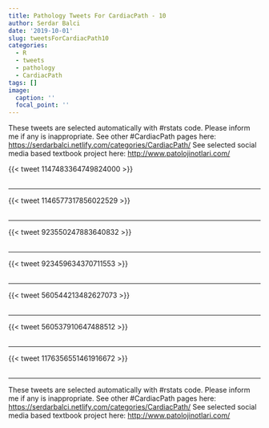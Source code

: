 ```yaml
---
title: Pathology Tweets For CardiacPath - 10
author: Serdar Balci
date: '2019-10-01'
slug: tweetsForCardiacPath10
categories:
  - R
  - tweets
  - pathology
  - CardiacPath
tags: []
image:
  caption: ''
  focal_point: ''
---
```



These tweets are selected automatically with #rstats code. Please inform me if any is inappropriate.
See other #CardiacPath pages here: https://serdarbalci.netlify.com/categories/CardiacPath/ 
See selected social media based textbook project here: http://www.patolojinotlari.com/

{{< tweet 1147483364749824000 >}}
<br>
<br>
<hr>
{{< tweet 1146577317856022529 >}}
<br>
<br>
<hr>
{{< tweet 923550247883640832 >}}
<br>
<br>
<hr>
{{< tweet 923459634370711553 >}}
<br>
<br>
<hr>
{{< tweet 560544213482627073 >}}
<br>
<br>
<hr>
{{< tweet 560537910647488512 >}}
<br>
<br>
<hr>
{{< tweet 1176356551461916672 >}}
<br>
<br>
<hr>


These tweets are selected automatically with #rstats code. Please inform me if any is inappropriate.
See other #CardiacPath pages here: https://serdarbalci.netlify.com/categories/CardiacPath/ 
See selected social media based textbook project here: http://www.patolojinotlari.com/
